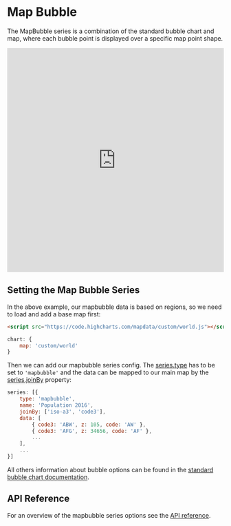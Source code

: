 Map Bubble
==========

The MapBubble series is a combination of the standard bubble chart and map, where each bubble point is displayed over a specific map point shape.

<iframe style="width: 100%; height: 520px; border: none;" src="https://highcharts.com/samples/embed/maps/demo/map-bubble" allow="fullscreen"></iframe>

Setting the Map Bubble Series
-----------------------------
In the above example, our mapbubble data is based on regions, so we need to load and add a base map first:
```html
<script src="https://code.highcharts.com/mapdata/custom/world.js"></script>
```

```js
chart: {
    map: 'custom/world'
}
```

Then we can add our mapbubble series config. The [series.type](https://api.highcharts.com/highmaps/series.mapbubble.type) has to be set to `'mapbubble'` and the data can be mapped to our main map by the [series.joinBy](https://api.highcharts.com/highmaps/series.mapbubble.joinBy) property:
```js
series: [{
    type: 'mapbubble',
    name: 'Population 2016',
    joinBy: ['iso-a3', 'code3'],
    data: [
        { code3: 'ABW', z: 105, code: 'AW' },
        { code3: 'AFG', z: 34656, code: 'AF' },
        ...
    ],
    ...
}]
```

All others information about bubble options can be found in the [standard bubble chart documentation](https://highcharts.com/docs/chart-and-series-types/bubble-series).

API Reference
-------------
For an overview of the mapbubble series options see the [API reference](https://api.highcharts.com/highmaps/series.mapbubble).